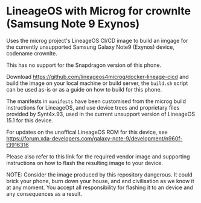 LineageOS with Microg for crownlte (Samsung Note 9 Exynos)
==========================================================

Uses the microg project's LineageOS CI/CD image to build an imgage for the currently unsupported Samsung Galaxy Note9
(Exynos) device, codename crownlte.

This has no support for the Snapdragon version of this phone.

Download https://github.com/lineageos4microg/docker-lineage-cicd and build the image on your local machine or build
server, the `build.sh` script can be used as-is or as a guide on how to build for this phone.

The manifests in `manifests` have been customised from the microg build instructions for LineageOS, and use device
trees and proprietary files provided by Synt4x.93, used in the current unsupport version of LineageOS 15.1 for this
device.

For updates on the unoffical LineageOS ROM for this device, see
https://forum.xda-developers.com/galaxy-note-9/development/n960f-t3916316

Please also refer to this link for the required vendor image and supporting instructions on how to flash the resulting
image to your device.

NOTE: Consider the image produced by this repository dangerous. It could brick your phone, burn down your house, and
end civilisation as we know it at any moment. You accept all responsibility for flashing it to an device and any
consequences as a result.

